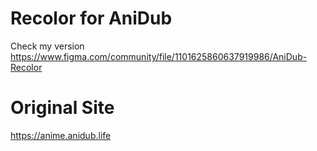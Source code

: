# Recolor for AniDub
Check my version <br>
https://www.figma.com/community/file/1101625860637919986/AniDub-Recolor
# Original Site
https://anime.anidub.life

